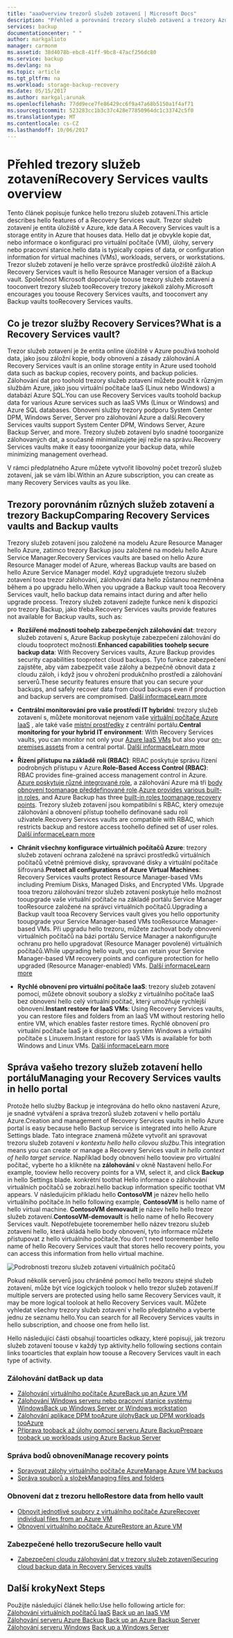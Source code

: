 ```yaml
---
title: "aaaOverview trezorů služeb zotavení | Microsoft Docs"
description: "Přehled a porovnání trezory služeb zotavení a trezory Azure Backup."
services: backup
documentationcenter: " "
author: markgalioto
manager: carmonm
ms.assetid: 38d4078b-ebc8-41ff-9bc8-47acf256dc80
ms.service: backup
ms.devlang: na
ms.topic: article
ms.tgt_pltfrm: na
ms.workload: storage-backup-recovery
ms.date: 05/15/2017
ms.author: markgal;arunak
ms.openlocfilehash: 77dd9ece7fe86429cc6f9a47a68b5150a1f4af71
ms.sourcegitcommit: 523283cc1b3c37c428e77850964dc1c33742c5f0
ms.translationtype: MT
ms.contentlocale: cs-CZ
ms.lasthandoff: 10/06/2017
---
```

# <a name="recovery-services-vaults-overview"></a><span data-ttu-id="e9b0f-103">Přehled trezory služeb zotavení</span><span class="sxs-lookup"><span data-stu-id="e9b0f-103">Recovery Services vaults overview</span></span>

<span data-ttu-id="e9b0f-104">Tento článek popisuje funkce hello trezoru služeb zotavení.</span><span class="sxs-lookup"><span data-stu-id="e9b0f-104">This article describes hello features of a Recovery Services vault.</span></span> <span data-ttu-id="e9b0f-105">Trezor služeb zotavení je entita úložiště v Azure, kde data.</span><span class="sxs-lookup"><span data-stu-id="e9b0f-105">A Recovery Services vault is a storage entity in Azure that houses data.</span></span> <span data-ttu-id="e9b0f-106">Hello dat je obvykle kopie dat, nebo informace o konfiguraci pro virtuální počítače (VM), úlohy, servery nebo pracovní stanice.</span><span class="sxs-lookup"><span data-stu-id="e9b0f-106">hello data is typically copies of data, or configuration information for virtual machines (VMs), workloads, servers, or workstations.</span></span> <span data-ttu-id="e9b0f-107">Trezor služeb zotavení je hello verze správce prostředků úložiště záloh.</span><span class="sxs-lookup"><span data-stu-id="e9b0f-107">A Recovery Services vault is hello Resource Manager version of a Backup vault.</span></span> <span data-ttu-id="e9b0f-108">Společnost Microsoft doporučuje toouse trezory služeb zotavení a tooconvert trezory služeb tooRecovery trezory jakékoli zálohy.</span><span class="sxs-lookup"><span data-stu-id="e9b0f-108">Microsoft encourages you toouse Recovery Services vaults, and tooconvert any Backup vaults tooRecovery Services vaults.</span></span>

## <a name="what-is-a-recovery-services-vault"></a><span data-ttu-id="e9b0f-109">Co je trezor služby Recovery Services?</span><span class="sxs-lookup"><span data-stu-id="e9b0f-109">What is a Recovery Services vault?</span></span>

<span data-ttu-id="e9b0f-110">Trezor služeb zotavení je že entita online úložiště v Azure používá toohold data, jako jsou záložní kopie, body obnovení a zásady zálohování.</span><span class="sxs-lookup"><span data-stu-id="e9b0f-110">A Recovery Services vault is an online storage entity in Azure used toohold data such as backup copies, recovery points, and backup policies.</span></span> <span data-ttu-id="e9b0f-111">Zálohování dat pro toohold trezory služeb zotavení můžete použít k různým službám Azure, jako jsou virtuální počítače IaaS (Linux nebo Windows) a databází Azure SQL.</span><span class="sxs-lookup"><span data-stu-id="e9b0f-111">You can use Recovery Services vaults toohold backup data for various Azure services such as IaaS VMs (Linux or Windows) and Azure SQL databases.</span></span> <span data-ttu-id="e9b0f-112">Obnovení služby trezory podporu System Center DPM, Windows Server, Server pro zálohování Azure a další.</span><span class="sxs-lookup"><span data-stu-id="e9b0f-112">Recovery Services vaults support System Center DPM, Windows Server, Azure Backup Server, and more.</span></span> <span data-ttu-id="e9b0f-113">Trezory služeb zotavení bylo snadné tooorganize zálohovaných dat, a současně minimalizujete její režie na správu.</span><span class="sxs-lookup"><span data-stu-id="e9b0f-113">Recovery Services vaults make it easy tooorganize your backup data, while minimizing management overhead.</span></span>

<span data-ttu-id="e9b0f-114">V rámci předplatného Azure můžete vytvořit libovolný počet trezorů služeb zotavení, jak se vám líbí.</span><span class="sxs-lookup"><span data-stu-id="e9b0f-114">Within an Azure subscription, you can create as many Recovery Services vaults as you like.</span></span>

## <a name="comparing-recovery-services-vaults-and-backup-vaults"></a><span data-ttu-id="e9b0f-115">Trezory porovnáním různých služeb zotavení a trezory Backup</span><span class="sxs-lookup"><span data-stu-id="e9b0f-115">Comparing Recovery Services vaults and Backup vaults</span></span>

<span data-ttu-id="e9b0f-116">Trezory služeb zotavení jsou založené na modelu Azure Resource Manager hello Azure, zatímco trezory Backup jsou založené na modelu hello Azure Service Manager.</span><span class="sxs-lookup"><span data-stu-id="e9b0f-116">Recovery Services vaults are based on hello Azure Resource Manager model of Azure, whereas Backup vaults are based on hello Azure Service Manager model.</span></span> <span data-ttu-id="e9b0f-117">Když upgradujete trezoru služeb zotavení tooa trezor zálohování, zálohování data hello zůstanou nezměněna během a po upgradu hello.</span><span class="sxs-lookup"><span data-stu-id="e9b0f-117">When you upgrade a Backup vault tooa Recovery Services vault, hello backup data remains intact during and after hello upgrade process.</span></span> <span data-ttu-id="e9b0f-118">Trezory služeb zotavení zadejte funkce není k dispozici pro trezory Backup, jako třeba:</span><span class="sxs-lookup"><span data-stu-id="e9b0f-118">Recovery Services vaults provide features not available for Backup vaults, such as:</span></span>

- <span data-ttu-id="e9b0f-119">**Rozšířené možnosti toohelp zabezpečených zálohování dat**: trezory služeb zotavení s, Azure Backup poskytuje zabezpečení zálohování do cloudu tooprotect možnosti.</span><span class="sxs-lookup"><span data-stu-id="e9b0f-119">**Enhanced capabilities toohelp secure backup data**: With Recovery Services vaults, Azure Backup provides security capabilities tooprotect cloud backups.</span></span> <span data-ttu-id="e9b0f-120">Tyto funkce zabezpečení zajistěte, aby vám zabezpečit vaše zálohy a bezpečně obnovit data z cloudu záloh, i když jsou v ohrožení produkčního prostředí a zálohování serverů.</span><span class="sxs-lookup"><span data-stu-id="e9b0f-120">These security features ensure that you can secure your backups, and safely recover data from cloud backups even if production and backup servers are compromised.</span></span> [<span data-ttu-id="e9b0f-121">Další informace</span><span class="sxs-lookup"><span data-stu-id="e9b0f-121">Learn more</span></span>](backup-azure-security-feature.md)

- <span data-ttu-id="e9b0f-122">**Centrální monitorování pro vaše prostředí IT hybridní**: trezory služeb zotavení s, můžete monitorovat nejenom vaše [virtuální počítače Azure IaaS](backup-azure-manage-vms.md) , ale také vaše [místní prostředky](backup-azure-manage-windows-server.md#manage-backup-items) z centrální portálu.</span><span class="sxs-lookup"><span data-stu-id="e9b0f-122">**Central monitoring for your hybrid IT environment**: With Recovery Services vaults, you can monitor not only your [Azure IaaS VMs](backup-azure-manage-vms.md) but also your [on-premises assets](backup-azure-manage-windows-server.md#manage-backup-items) from a central portal.</span></span> [<span data-ttu-id="e9b0f-123">Další informace</span><span class="sxs-lookup"><span data-stu-id="e9b0f-123">Learn more</span></span>](http://azure.microsoft.com/blog/alerting-and-monitoring-for-azure-backup)

- <span data-ttu-id="e9b0f-124">**Řízení přístupu na základě rolí (RBAC)**: RBAC poskytuje správu řízení podrobných přístupu v Azure.</span><span class="sxs-lookup"><span data-stu-id="e9b0f-124">**Role-Based Access Control (RBAC)**: RBAC provides fine-grained access management control in Azure.</span></span> <span data-ttu-id="e9b0f-125">[Azure poskytuje různé integrované role](../active-directory/role-based-access-built-in-roles.md), a zálohování Azure má tři [body obnovení toomanage předdefinované role](backup-rbac-rs-vault.md).</span><span class="sxs-lookup"><span data-stu-id="e9b0f-125">[Azure provides various built-in roles](../active-directory/role-based-access-built-in-roles.md), and Azure Backup has three [built-in roles toomanage recovery points](backup-rbac-rs-vault.md).</span></span> <span data-ttu-id="e9b0f-126">Trezory služeb zotavení jsou kompatibilní s RBAC, který omezuje zálohování a obnovení přístup toohello definované sadu rolí uživatele.</span><span class="sxs-lookup"><span data-stu-id="e9b0f-126">Recovery Services vaults are compatible with RBAC, which restricts backup and restore access toohello defined set of user roles.</span></span> [<span data-ttu-id="e9b0f-127">Další informace</span><span class="sxs-lookup"><span data-stu-id="e9b0f-127">Learn more</span></span>](backup-rbac-rs-vault.md)

- <span data-ttu-id="e9b0f-128">**Chránit všechny konfigurace virtuálních počítačů Azure**: trezory služeb zotavení ochrana založené na správci prostředků virtuálních počítačů včetně prémiové disky, spravované disky a virtuální počítače šifrovaná.</span><span class="sxs-lookup"><span data-stu-id="e9b0f-128">**Protect all configurations of Azure Virtual Machines**: Recovery Services vaults protect Resource Manager-based VMs including Premium Disks, Managed Disks, and Encrypted VMs.</span></span> <span data-ttu-id="e9b0f-129">Upgrade tooa trezoru zálohování trezor služeb zotavení poskytuje hello možnost tooupgrade vaše virtuální počítače na základě portálu Service Manager tooResource založené na správci virtuálních počítačů.</span><span class="sxs-lookup"><span data-stu-id="e9b0f-129">Upgrading a Backup vault tooa Recovery Services vault gives you hello opportunity tooupgrade your Service Manager-based VMs tooResource Manager-based VMs.</span></span> <span data-ttu-id="e9b0f-130">Při upgradu hello trezoru, můžete zachovat body obnovení virtuálních počítačů na bázi portálu Service Manager a nakonfigurujte ochranu pro hello upgradovat (Resource Manager povolené) virtuálních počítačů.</span><span class="sxs-lookup"><span data-stu-id="e9b0f-130">While upgrading hello vault, you can retain your Service Manager-based VM recovery points and configure protection for hello upgraded (Resource Manager-enabled) VMs.</span></span> [<span data-ttu-id="e9b0f-131">Další informace</span><span class="sxs-lookup"><span data-stu-id="e9b0f-131">Learn more</span></span>](http://azure.microsoft.com/blog/azure-backup-recovery-services-vault-ga)

- <span data-ttu-id="e9b0f-132">**Rychlé obnovení pro virtuální počítače IaaS**: trezory služeb zotavení pomocí, můžete obnovit soubory a složky z virtuálního počítače IaaS bez obnovení hello celý virtuální počítač, který umožňuje rychlejší obnovení.</span><span class="sxs-lookup"><span data-stu-id="e9b0f-132">**Instant restore for IaaS VMs**: Using Recovery Services vaults, you can restore files and folders from an IaaS VM without restoring hello entire VM, which enables faster restore times.</span></span> <span data-ttu-id="e9b0f-133">Rychlé obnovení pro virtuální počítače IaaS je k dispozici pro systém Windows a virtuální počítače s Linuxem.</span><span class="sxs-lookup"><span data-stu-id="e9b0f-133">Instant restore for IaaS VMs is available for both Windows and Linux VMs.</span></span> [<span data-ttu-id="e9b0f-134">Další informace</span><span class="sxs-lookup"><span data-stu-id="e9b0f-134">Learn more</span></span>](http://azure.microsoft.com/blog/instant-file-recovery-from-azure-linux-vm-backup-using-azure-backup-preview)

## <a name="managing-your-recovery-services-vaults-in-hello-portal"></a><span data-ttu-id="e9b0f-135">Správa vašeho trezory služeb zotavení hello portálu</span><span class="sxs-lookup"><span data-stu-id="e9b0f-135">Managing your Recovery Services vaults in hello portal</span></span>
<span data-ttu-id="e9b0f-136">Protože hello služby Backup je integrována do hello okno nastavení Azure, je snadné vytváření a správa trezorů služeb zotavení v hello portálu Azure.</span><span class="sxs-lookup"><span data-stu-id="e9b0f-136">Creation and management of Recovery Services vaults in hello Azure portal is easy because hello Backup service is integrated into hello Azure Settings blade.</span></span> <span data-ttu-id="e9b0f-137">Tato integrace znamená můžete vytvořit ani spravovat trezoru služeb zotavení *v kontextu hello hello cílovou službu*.</span><span class="sxs-lookup"><span data-stu-id="e9b0f-137">This integration means you can create or manage a Recovery Services vault *in hello context of hello target service*.</span></span> <span data-ttu-id="e9b0f-138">Například body obnovení hello tooview pro virtuální počítač, vyberte ho a klikněte na **zálohování** v okně Nastavení hello.</span><span class="sxs-lookup"><span data-stu-id="e9b0f-138">For example, tooview hello recovery points for a VM, select it, and click **Backup** in hello Settings blade.</span></span> <span data-ttu-id="e9b0f-139">konkrétní toothat Hello informace o zálohování virtuálních počítačů se zobrazí.</span><span class="sxs-lookup"><span data-stu-id="e9b0f-139">hello backup information specific toothat VM appears.</span></span> <span data-ttu-id="e9b0f-140">V následujícím příkladu hello **ContosoVM** je název hello hello virtuálního počítače.</span><span class="sxs-lookup"><span data-stu-id="e9b0f-140">In hello following example, **ContosoVM** is hello name of hello virtual machine.</span></span> <span data-ttu-id="e9b0f-141">**ContosoVM demovault** je název hello hello trezor služeb zotavení.</span><span class="sxs-lookup"><span data-stu-id="e9b0f-141">**ContosoVM-demovault** is hello name of hello Recovery Services vault.</span></span> <span data-ttu-id="e9b0f-142">Nepotřebujete tooremember hello název trezoru služeb zotavení hello, která ukládá hello body obnovení, tyto informace můžete přistupovat z hello virtuálního počítače.</span><span class="sxs-lookup"><span data-stu-id="e9b0f-142">You don't need tooremember hello name of hello Recovery Services vault that stores hello recovery points, you can access this information from hello virtual machine.</span></span>  

![Podrobnosti trezoru služeb zotavení virtuálních počítačů](./media/backup-azure-recovery-services-vault-overview/rs-vault-in-context.png)

<span data-ttu-id="e9b0f-144">Pokud několik serverů jsou chráněné pomocí hello trezoru stejné služeb zotavení, může být více logických toolook v hello trezor služeb zotavení.</span><span class="sxs-lookup"><span data-stu-id="e9b0f-144">If multiple servers are protected using hello same Recovery Services vault, it may be more logical toolook at hello Recovery Services vault.</span></span> <span data-ttu-id="e9b0f-145">Můžete vyhledat všechny trezory služeb zotavení v hello předplatného a vyberte jednu ze seznamu hello.</span><span class="sxs-lookup"><span data-stu-id="e9b0f-145">You can search for all Recovery Services vaults in hello subscription, and choose one from hello list.</span></span>

<span data-ttu-id="e9b0f-146">Hello následující části obsahují tooarticles odkazy, které popisují, jak trezoru služeb zotavení toouse v každý typ aktivity.</span><span class="sxs-lookup"><span data-stu-id="e9b0f-146">hello following sections contain links tooarticles that explain how toouse a Recovery Services vault in each type of activity.</span></span>

### <a name="back-up-data"></a><span data-ttu-id="e9b0f-147">Zálohování dat</span><span class="sxs-lookup"><span data-stu-id="e9b0f-147">Back up data</span></span>
- [<span data-ttu-id="e9b0f-148">Zálohování virtuálního počítače Azure</span><span class="sxs-lookup"><span data-stu-id="e9b0f-148">Back up an Azure VM</span></span>](backup-azure-vms-first-look-arm.md)
- [<span data-ttu-id="e9b0f-149">Zálohování Windows serveru nebo pracovní stanice systému Windows</span><span class="sxs-lookup"><span data-stu-id="e9b0f-149">Back up Windows Server or Windows workstation</span></span>](backup-try-azure-backup-in-10-mins.md)
- [<span data-ttu-id="e9b0f-150">Zálohování aplikace DPM tooAzure úlohy</span><span class="sxs-lookup"><span data-stu-id="e9b0f-150">Back up DPM workloads tooAzure</span></span>](backup-azure-dpm-introduction.md)
- [<span data-ttu-id="e9b0f-151">Příprava tooback až úlohy pomocí serveru Azure Backup</span><span class="sxs-lookup"><span data-stu-id="e9b0f-151">Prepare tooback up workloads using Azure Backup Server</span></span>](backup-azure-microsoft-azure-backup.md)

### <a name="manage-recovery-points"></a><span data-ttu-id="e9b0f-152">Správa bodů obnovení</span><span class="sxs-lookup"><span data-stu-id="e9b0f-152">Manage recovery points</span></span>
- [<span data-ttu-id="e9b0f-153">Spravovat zálohy virtuálního počítače Azure</span><span class="sxs-lookup"><span data-stu-id="e9b0f-153">Manage Azure VM backups</span></span>](backup-azure-manage-vms.md)
- [<span data-ttu-id="e9b0f-154">Správa souborů a složek</span><span class="sxs-lookup"><span data-stu-id="e9b0f-154">Managing files and folders</span></span>](backup-azure-manage-windows-server.md)

### <a name="restore-data-from-hello-vault"></a><span data-ttu-id="e9b0f-155">Obnovení dat z trezoru hello</span><span class="sxs-lookup"><span data-stu-id="e9b0f-155">Restore data from hello vault</span></span>
- [<span data-ttu-id="e9b0f-156">Obnovit jednotlivé soubory z virtuálního počítače Azure</span><span class="sxs-lookup"><span data-stu-id="e9b0f-156">Recover individual files from an Azure VM</span></span>](backup-azure-restore-files-from-vm.md)
- [<span data-ttu-id="e9b0f-157">Obnovení virtuálního počítače Azure</span><span class="sxs-lookup"><span data-stu-id="e9b0f-157">Restore an Azure VM</span></span>](backup-azure-arm-restore-vms.md)

### <a name="secure-hello-vault"></a><span data-ttu-id="e9b0f-158">Zabezpečené hello trezoru</span><span class="sxs-lookup"><span data-stu-id="e9b0f-158">Secure hello vault</span></span>
- [<span data-ttu-id="e9b0f-159">Zabezpečení cloudu zálohování dat v trezory služeb zotavení</span><span class="sxs-lookup"><span data-stu-id="e9b0f-159">Securing cloud backup data in Recovery Services vaults</span></span>](backup-azure-security-feature.md)



## <a name="next-steps"></a><span data-ttu-id="e9b0f-160">Další kroky</span><span class="sxs-lookup"><span data-stu-id="e9b0f-160">Next Steps</span></span>
<span data-ttu-id="e9b0f-161">Použijte následující článek hello:</span><span class="sxs-lookup"><span data-stu-id="e9b0f-161">Use hello following article for:</span></span></br><span data-ttu-id="e9b0f-162">
[Zálohování virtuálních počítačů IaaS](backup-azure-arm-vms-prepare.md)</span><span class="sxs-lookup"><span data-stu-id="e9b0f-162">
[Back up an IaaS VM](backup-azure-arm-vms-prepare.md)</span></span></br><span data-ttu-id="e9b0f-163">
[Zálohování serveru Azure Backup](backup-azure-microsoft-azure-backup.md)</span><span class="sxs-lookup"><span data-stu-id="e9b0f-163">
[Back up an Azure Backup Server](backup-azure-microsoft-azure-backup.md)</span></span></br><span data-ttu-id="e9b0f-164">
[Zálohování serveru Windows](backup-configure-vault.md)</span><span class="sxs-lookup"><span data-stu-id="e9b0f-164">
[Back up a Windows Server](backup-configure-vault.md)</span></span>
